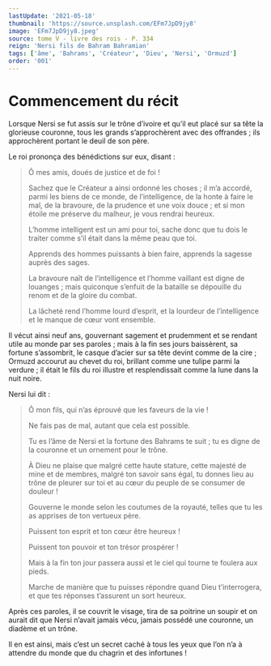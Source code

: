 ```yaml
---
lastUpdate: '2021-05-18'
thumbnail: 'https://source.unsplash.com/EFm7JpD9jy8'
image: 'EFm7JpD9jy8.jpeg'
source: tome V - livre des rois - P. 334
reign: 'Nersi fils de Bahram Bahramian'
tags: ['âme', 'Bahrams', 'Créateur', 'Dieu', 'Nersi', 'Ormuzd']
order: '001'
---
```


# Commencement du récit

Lorsque Nersi se fut assis sur le trône d’ivoire et qu’il eut placé sur sa tête la glorieuse couronne, tous les grands s’approchèrent avec des offrandes ; ils approchèrent portant le deuil de son père.

Le roi prononça des bénédictions sur eux, disant :

> Ô mes amis, doués de justice et de foi !
>
> Sachez que le Créateur a ainsi ordonné les choses ; il m’a accordé, parmi les biens de ce monde, de l’intelligence, de la honte à faire le mal, de la bravoure, de la prudence et une voix douce ; et si mon étoile me préserve du malheur, je vous rendrai heureux.
>
> L’homme intelligent est un ami pour toi, sache donc que tu dois le traiter comme s’il était dans la même peau que toi.
>
> Apprends des hommes puissants à bien faire, apprends la sagesse auprès des sages.
>
> La bravoure naît de l’intelligence et l’homme vaillant est digne de louanges ; mais quiconque s’enfuit de la bataille se dépouille du renom et de la gloire du combat.
>
> La lâcheté rend l’homme lourd d’esprit, et la lourdeur de l’intelligence et le manque de cœur vont ensemble.

Il vécut ainsi neuf ans, gouvernant sagement et prudemment et se rendant utile au monde par ses paroles ; mais à la fin ses jours baissèrent, sa fortune s’assombrit, le casque d’acier sur sa tête devint comme de la cire ; Ormuzd accourut au chevet du roi, brillant comme une tulipe parmi la verdure ; il était le fils du roi illustre et resplendissait comme la lune dans la nuit noire.

Nersi lui dit :

> Ô mon fils, qui n’as éprouvé que les faveurs de la vie !
>
> Ne fais pas de mal, autant que cela est possible.
>
> Tu es l’âme de Nersi et la fortune des Bahrams te suit ; tu es digne de la couronne et un ornement pour le trône.
>
> À Dieu ne plaise que malgré cette haute stature, cette majesté de mine et de membres, malgré ton savoir sans égal, tu donnes lieu au trône de pleurer sur toi et au cœur du peuple de se consumer de douleur !
>
> Gouverne le monde selon les coutumes de la royauté, telles que tu les as apprises de ton vertueux père.
>
> Puissent ton esprit et ton cœur être heureux !
>
> Puissent ton pouvoir et ton trésor prospérer !
>
> Mais à la fin ton jour passera aussi et le ciel qui tourne te foulera aux pieds.
>
> Marche de manière que tu puisses répondre quand Dieu t’interrogera, et que tes réponses t’assurent un sort heureux.

Après ces paroles, il se couvrit le visage, tira de sa poitrine un soupir et on aurait dit que Nersi n’avait jamais vécu, jamais possédé une couronne, un diadème et un trône.

Il en est ainsi, mais c’est un secret caché à tous les yeux que l’on n’a à attendre du monde que du chagrin et des infortunes !
